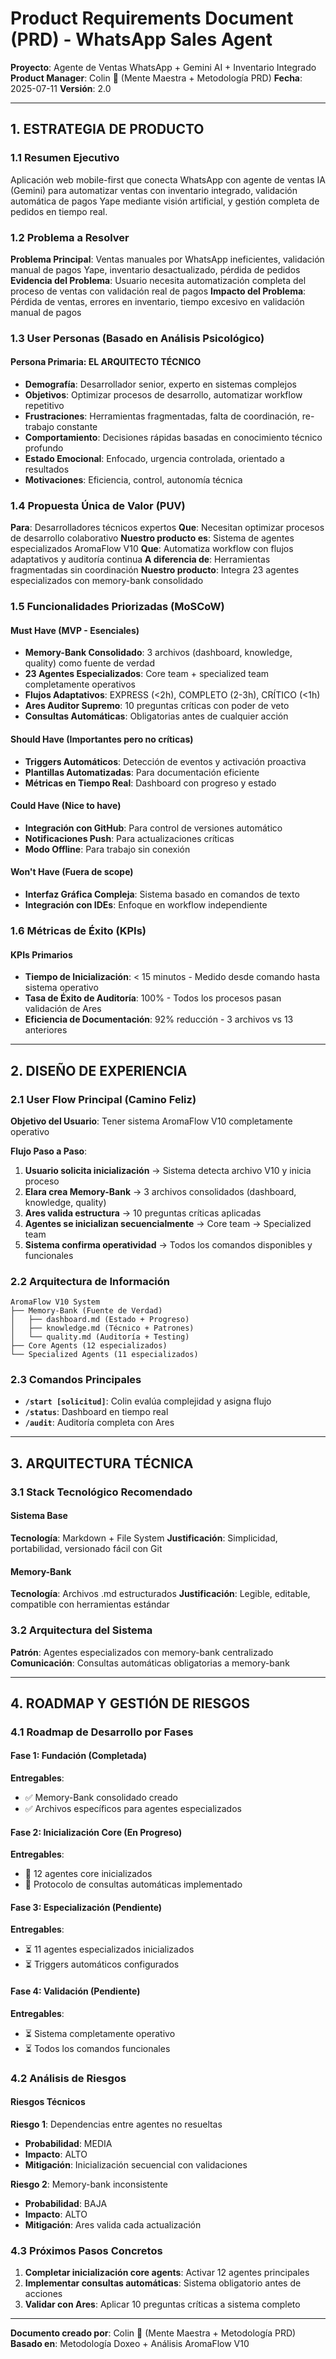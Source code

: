 # Product Requirements Document (PRD) - WhatsApp Sales Agent
**Proyecto**: Agente de Ventas WhatsApp + Gemini AI + Inventario Integrado
**Product Manager**: Colin 💾 (Mente Maestra + Metodología PRD)
**Fecha**: 2025-07-11
**Versión**: 2.0

---

## 1. ESTRATEGIA DE PRODUCTO

### 1.1 Resumen Ejecutivo
Aplicación web mobile-first que conecta WhatsApp con agente de ventas IA (Gemini) para automatizar ventas con inventario integrado, validación automática de pagos Yape mediante visión artificial, y gestión completa de pedidos en tiempo real.

### 1.2 Problema a Resolver
**Problema Principal**: Ventas manuales por WhatsApp ineficientes, validación manual de pagos Yape, inventario desactualizado, pérdida de pedidos
**Evidencia del Problema**: Usuario necesita automatización completa del proceso de ventas con validación real de pagos
**Impacto del Problema**: Pérdida de ventas, errores en inventario, tiempo excesivo en validación manual de pagos

### 1.3 User Personas (Basado en Análisis Psicológico)
#### Persona Primaria: EL ARQUITECTO TÉCNICO
- **Demografía**: Desarrollador senior, experto en sistemas complejos
- **Objetivos**: Optimizar procesos de desarrollo, automatizar workflow repetitivo
- **Frustraciones**: Herramientas fragmentadas, falta de coordinación, re-trabajo constante
- **Comportamiento**: Decisiones rápidas basadas en conocimiento técnico profundo
- **Estado Emocional**: Enfocado, urgencia controlada, orientado a resultados
- **Motivaciones**: Eficiencia, control, autonomía técnica

### 1.4 Propuesta Única de Valor (PUV)
**Para**: Desarrolladores técnicos expertos
**Que**: Necesitan optimizar procesos de desarrollo colaborativo
**Nuestro producto es**: Sistema de agentes especializados AromaFlow V10
**Que**: Automatiza workflow con flujos adaptativos y auditoría continua
**A diferencia de**: Herramientas fragmentadas sin coordinación
**Nuestro producto**: Integra 23 agentes especializados con memory-bank consolidado

### 1.5 Funcionalidades Priorizadas (MoSCoW)

#### Must Have (MVP - Esenciales)
- **Memory-Bank Consolidado**: 3 archivos (dashboard, knowledge, quality) como fuente de verdad
- **23 Agentes Especializados**: Core team + specialized team completamente operativos
- **Flujos Adaptativos**: EXPRESS (<2h), COMPLETO (2-3h), CRÍTICO (<1h)
- **Ares Auditor Supremo**: 10 preguntas críticas con poder de veto
- **Consultas Automáticas**: Obligatorias antes de cualquier acción

#### Should Have (Importantes pero no críticas)
- **Triggers Automáticos**: Detección de eventos y activación proactiva
- **Plantillas Automatizadas**: Para documentación eficiente
- **Métricas en Tiempo Real**: Dashboard con progreso y estado

#### Could Have (Nice to have)
- **Integración con GitHub**: Para control de versiones automático
- **Notificaciones Push**: Para actualizaciones críticas
- **Modo Offline**: Para trabajo sin conexión

#### Won't Have (Fuera de scope)
- **Interfaz Gráfica Compleja**: Sistema basado en comandos de texto
- **Integración con IDEs**: Enfoque en workflow independiente

### 1.6 Métricas de Éxito (KPIs)
#### KPIs Primarios
- **Tiempo de Inicialización**: < 15 minutos - Medido desde comando hasta sistema operativo
- **Tasa de Éxito de Auditoría**: 100% - Todos los procesos pasan validación de Ares
- **Eficiencia de Documentación**: 92% reducción - 3 archivos vs 13 anteriores

---

## 2. DISEÑO DE EXPERIENCIA

### 2.1 User Flow Principal (Camino Feliz)
**Objetivo del Usuario**: Tener sistema AromaFlow V10 completamente operativo

**Flujo Paso a Paso**:
1. **Usuario solicita inicialización** → Sistema detecta archivo V10 y inicia proceso
2. **Elara crea Memory-Bank** → 3 archivos consolidados (dashboard, knowledge, quality)
3. **Ares valida estructura** → 10 preguntas críticas aplicadas
4. **Agentes se inicializan secuencialmente** → Core team → Specialized team
5. **Sistema confirma operatividad** → Todos los comandos disponibles y funcionales

### 2.2 Arquitectura de Información
```
AromaFlow V10 System
├── Memory-Bank (Fuente de Verdad)
│   ├── dashboard.md (Estado + Progreso)
│   ├── knowledge.md (Técnico + Patrones)
│   └── quality.md (Auditoría + Testing)
├── Core Agents (12 especializados)
└── Specialized Agents (11 especializados)
```

### 2.3 Comandos Principales
- **`/start [solicitud]`**: Colin evalúa complejidad y asigna flujo
- **`/status`**: Dashboard en tiempo real
- **`/audit`**: Auditoría completa con Ares

---

## 3. ARQUITECTURA TÉCNICA

### 3.1 Stack Tecnológico Recomendado
#### Sistema Base
**Tecnología**: Markdown + File System
**Justificación**: Simplicidad, portabilidad, versionado fácil con Git

#### Memory-Bank
**Tecnología**: Archivos .md estructurados
**Justificación**: Legible, editable, compatible con herramientas estándar

### 3.2 Arquitectura del Sistema
**Patrón**: Agentes especializados con memory-bank centralizado
**Comunicación**: Consultas automáticas obligatorias a memory-bank

---

## 4. ROADMAP Y GESTIÓN DE RIESGOS

### 4.1 Roadmap de Desarrollo por Fases
#### Fase 1: Fundación (Completada)
**Entregables**:
- ✅ Memory-Bank consolidado creado
- ✅ Archivos específicos para agentes especializados

#### Fase 2: Inicialización Core (En Progreso)
**Entregables**:
- 🔄 12 agentes core inicializados
- 🔄 Protocolo de consultas automáticas implementado

#### Fase 3: Especialización (Pendiente)
**Entregables**:
- ⏳ 11 agentes especializados inicializados
- ⏳ Triggers automáticos configurados

#### Fase 4: Validación (Pendiente)
**Entregables**:
- ⏳ Sistema completamente operativo
- ⏳ Todos los comandos funcionales

### 4.2 Análisis de Riesgos
#### Riesgos Técnicos
**Riesgo 1**: Dependencias entre agentes no resueltas
- **Probabilidad**: MEDIA
- **Impacto**: ALTO
- **Mitigación**: Inicialización secuencial con validaciones

**Riesgo 2**: Memory-bank inconsistente
- **Probabilidad**: BAJA
- **Impacto**: ALTO
- **Mitigación**: Ares valida cada actualización

### 4.3 Próximos Pasos Concretos
1. **Completar inicialización core agents**: Activar 12 agentes principales
2. **Implementar consultas automáticas**: Sistema obligatorio antes de acciones
3. **Validar con Ares**: Aplicar 10 preguntas críticas a sistema completo

---

**Documento creado por**: Colin 💾 (Mente Maestra + Metodología PRD)
**Basado en**: Metodología Doxeo + Análisis AromaFlow V10
